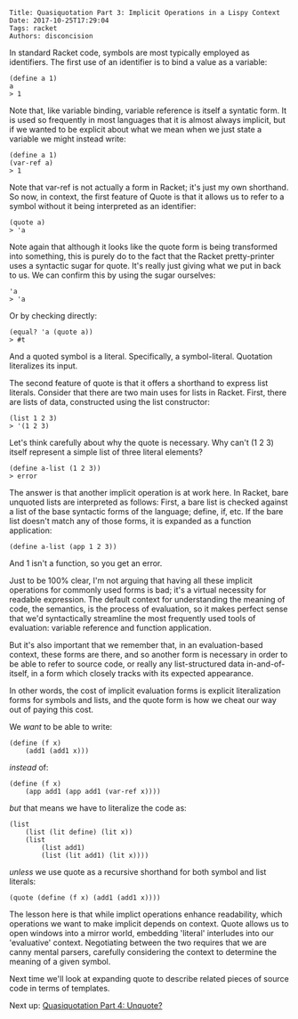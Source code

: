     Title: Quasiquotation Part 3: Implicit Operations in a Lispy Context
    Date: 2017-10-25T17:29:04
    Tags: racket
    Authors: disconcision


In standard Racket code, symbols are most typically employed as identifiers. The first use of an identifier is to bind a value as a variable:

```racket
(define a 1)
a
> 1
```

Note that, like variable binding, variable reference is itself a syntatic form. It is used so frequently in most languages that it is almost always implicit, but if we wanted to be explicit about what we mean when we just state a variable we might instead write:

```racket
(define a 1)
(var-ref a)
> 1
```

Note that var-ref is not actually a form in Racket; it's just my own shorthand. So now, in context, the first feature of Quote is that it allows us to refer to a symbol without it being interpreted as an identifier:

```racket
(quote a)
> 'a
```

Note again that although it looks like the quote form is being transformed into something, this is purely do to the fact that the Racket pretty-printer uses a syntactic sugar for quote. It's really just giving what we put in back to us. We can confirm this by using the sugar ourselves:

```racket
'a
> 'a
```

Or by checking directly:

```racket
(equal? 'a (quote a))
> #t
```

And a quoted symbol is a literal. Specifically, a symbol-literal. Quotation literalizes its input.

The second feature of quote is that it offers a shorthand to express list literals. Consider that there are two main uses for lists in Racket. First, there are lists of data, constructed using the list constructor:

```racket
(list 1 2 3)
> '(1 2 3)
```

Let's think carefully about why the quote is necessary. Why can't (1 2 3) itself represent a simple list of three literal elements?

```racket
(define a-list (1 2 3))
> error
```

The answer is that another implicit operation is at work here. In Racket, bare unquoted lists are interpreted as follows: First, a bare list is checked against a list of the base syntactic forms of the language; define, if, etc. If the bare list doesn't match any of those forms, it is expanded as a function application:

```racket
(define a-list (app 1 2 3))
```

And 1 isn't a function, so you get an error.

Just to be 100% clear, I'm not arguing that having all these implicit operations for commonly used forms is bad; it's a virtual necessity for readable expression. The default context for understanding the meaning of code, the semantics, is the process of evaluation, so it makes perfect sense that we'd syntactically streamline the most frequently used tools of evaluation: variable reference and function application.

But it's also important that we remember that, in an evaluation-based context, these forms are there, and so another form is necessary in order to be able to refer to source code, or really any list-structured data in-and-of-itself, in a form which closely tracks with its expected appearance.

In other words, the cost of implicit evaluation forms is explicit literalization forms for symbols and lists, and the quote form is how we cheat our way out of paying this cost.

We *want* to be able to write:

```racket
(define (f x)
    (add1 (add1 x)))
```

*instead* of:

```racket
(define (f x)
    (app add1 (app add1 (var-ref x))))
```

*but* that means we have to literalize the code as:

```racket
(list
    (list (lit define) (lit x))
    (list
        (list add1)
        (list (lit add1) (lit x))))
```

*unless* we use quote as a recursive shorthand for both symbol and list literals:

```racket
(quote (define (f x) (add1 (add1 x))))
```

The lesson here is that while implict operations enhance readability, which operations we want to make implicit depends on context. Quote allows us to open windows into a mirror world, embedding 'literal' interludes into our 'evaluative' context. Negotiating between the two requires that we are canny mental parsers, carefully considering the context to determine the meaning of a given symbol.


Next time we'll look at expanding quote to describe related pieces of source code in terms of templates.

Next up: [Quasiquotation Part 4: Unquote?](quasiquotation-part-4-unquote.html)
